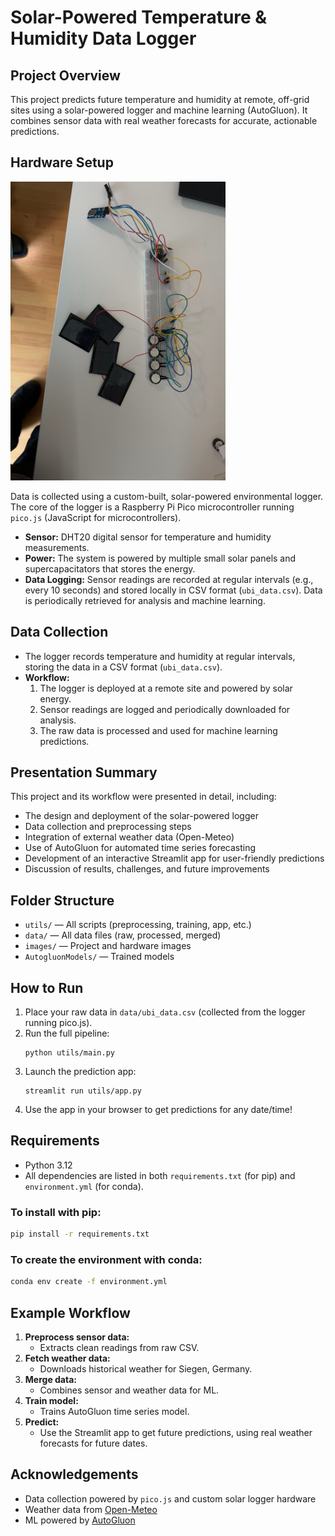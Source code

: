 # Solar-Powered Temperature & Humidity Data Logger

## Project Overview
This project predicts future temperature and humidity at remote, off-grid sites using a solar-powered logger and machine learning (AutoGluon). It combines sensor data with real weather forecasts for accurate, actionable predictions.

## Hardware Setup

![Solar-powered logger prototype](images/logger_setup.jpg)

Data is collected using a custom-built, solar-powered environmental logger. The core of the logger is a Raspberry Pi Pico microcontroller running `pico.js` (JavaScript for microcontrollers).
- **Sensor:** DHT20 digital sensor for temperature and humidity measurements.
- **Power:** The system is powered by multiple small solar panels and supercapacitators that stores the energy.
- **Data Logging:** Sensor readings are recorded at regular intervals (e.g., every 10 seconds) and stored locally in CSV format (`ubi_data.csv`). Data is periodically retrieved for analysis and machine learning.

## Data Collection
- The logger records temperature and humidity at regular intervals, storing the data in a CSV format (`ubi_data.csv`).
- **Workflow:**
  1. The logger is deployed at a remote site and powered by solar energy.
  2. Sensor readings are logged and periodically downloaded for analysis.
  3. The raw data is processed and used for machine learning predictions.

## Presentation Summary
This project and its workflow were presented in detail, including:
- The design and deployment of the solar-powered logger
- Data collection and preprocessing steps
- Integration of external weather data (Open-Meteo)
- Use of AutoGluon for automated time series forecasting
- Development of an interactive Streamlit app for user-friendly predictions
- Discussion of results, challenges, and future improvements

## Folder Structure
- `utils/` — All scripts (preprocessing, training, app, etc.)
- `data/` — All data files (raw, processed, merged)
- `images/` — Project and hardware images
- `AutogluonModels/` — Trained models

## How to Run
1. Place your raw data in `data/ubi_data.csv` (collected from the logger running pico.js).
2. Run the full pipeline:
   ```
   python utils/main.py
   ```
3. Launch the prediction app:
   ```
   streamlit run utils/app.py
   ```
4. Use the app in your browser to get predictions for any date/time!

## Requirements
- Python 3.12
- All dependencies are listed in both `requirements.txt` (for pip) and `environment.yml` (for conda).

### To install with pip:
```bash
pip install -r requirements.txt
```

### To create the environment with conda:
```bash
conda env create -f environment.yml
```

## Example Workflow
1. **Preprocess sensor data:**
   - Extracts clean readings from raw CSV.
2. **Fetch weather data:**
   - Downloads historical weather for Siegen, Germany.
3. **Merge data:**
   - Combines sensor and weather data for ML.
4. **Train model:**
   - Trains AutoGluon time series model.
5. **Predict:**
   - Use the Streamlit app to get future predictions, using real weather forecasts for future dates.

## Acknowledgements
- Data collection powered by `pico.js` and custom solar logger hardware
- Weather data from [Open-Meteo](https://open-meteo.com/)
- ML powered by [AutoGluon](https://auto.gluon.ai/)
